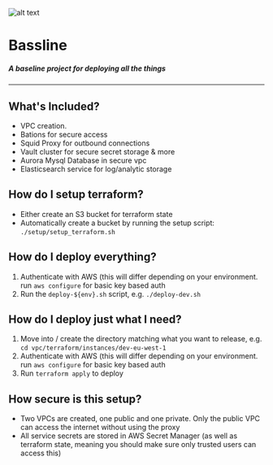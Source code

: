 ![alt text](https://github.com/williamoverton/bassline/raw/master/Bassline.png)

# Bassline
##### A baseline project for deploying all the things

------

## What's Included?
- VPC creation.
- Bations for secure access
- Squid Proxy for outbound connections
- Vault cluster for secure secret storage & more
- Aurora Mysql Database in secure vpc
- Elasticsearch service for log/analytic storage

## How do I setup terraform?
- Either create an S3 bucket for terraform state
- Automatically create a bucket by running the setup script: `./setup/setup_terraform.sh`

## How do I deploy everything?
1. Authenticate with AWS (this will differ depending on your environment. run `aws configure` for basic key based auth
2. Run the `deploy-${env}.sh` script, e.g. `./deploy-dev.sh`

## How do I deploy just what I need?
1. Move into / create the directory matching what you want to release, e.g. `cd vpc/terraform/instances/dev-eu-west-1`
2. Authenticate with AWS (this will differ depending on your environment. run `aws configure` for basic key based auth
3. Run `terraform apply` to deploy

## How secure is this setup?
- Two VPCs are created, one public and one private. Only the public VPC can access the internet without using the proxy
- All service secrets are stored in AWS Secret Manager (as well as terraform state, meaning you should make sure only trusted users can access this)
